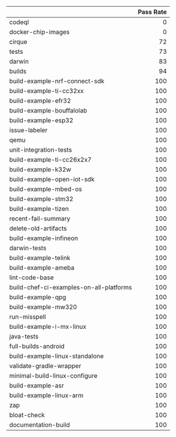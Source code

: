 |                                         |   Pass Rate |
|:----------------------------------------|------------:|
| codeql                                  |           0 |
| docker-chip-images                      |           0 |
| cirque                                  |          72 |
| tests                                   |          73 |
| darwin                                  |          83 |
| builds                                  |          94 |
| build-example-nrf-connect-sdk           |         100 |
| build-example-ti-cc32xx                 |         100 |
| build-example-efr32                     |         100 |
| build-example-bouffalolab               |         100 |
| build-example-esp32                     |         100 |
| issue-labeler                           |         100 |
| qemu                                    |         100 |
| unit-integration-tests                  |         100 |
| build-example-ti-cc26x2x7               |         100 |
| build-example-k32w                      |         100 |
| build-example-open-iot-sdk              |         100 |
| build-example-mbed-os                   |         100 |
| build-example-stm32                     |         100 |
| build-example-tizen                     |         100 |
| recent-fail-summary                     |         100 |
| delete-old-artifacts                    |         100 |
| build-example-infineon                  |         100 |
| darwin-tests                            |         100 |
| build-example-telink                    |         100 |
| build-example-ameba                     |         100 |
| lint-code-base                          |         100 |
| build-chef-ci-examples-on-all-platforms |         100 |
| build-example-qpg                       |         100 |
| build-example-mw320                     |         100 |
| run-misspell                            |         100 |
| build-example-i-mx-linux                |         100 |
| java-tests                              |         100 |
| full-builds-android                     |         100 |
| build-example-linux-standalone          |         100 |
| validate-gradle-wrapper                 |         100 |
| minimal-build-linux-configure           |         100 |
| build-example-asr                       |         100 |
| build-example-linux-arm                 |         100 |
| zap                                     |         100 |
| bloat-check                             |         100 |
| documentation-build                     |         100 |